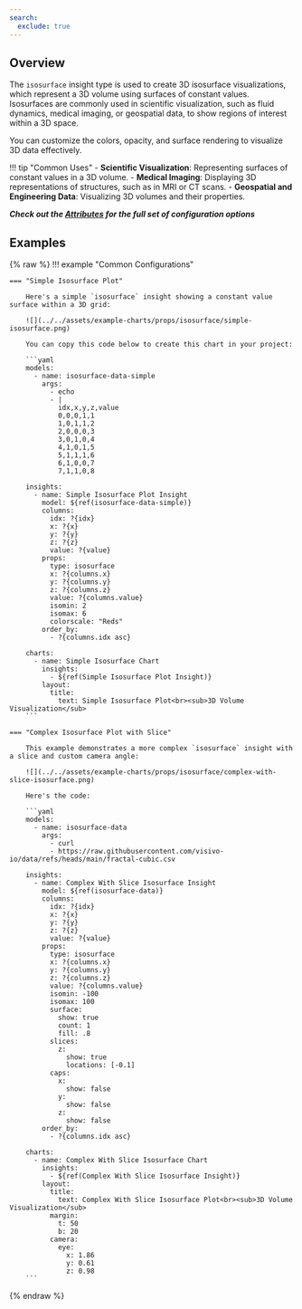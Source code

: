 ```yaml
---
search:
  exclude: true
---
```


<!--start-->

## Overview

The `isosurface` insight type is used to create 3D isosurface visualizations, which represent a 3D volume using surfaces of constant values. Isosurfaces are commonly used in scientific visualization, such as fluid dynamics, medical imaging, or geospatial data, to show regions of interest within a 3D space.

You can customize the colors, opacity, and surface rendering to visualize 3D data effectively.

!!! tip "Common Uses" - **Scientific Visualization**: Representing surfaces of constant values in a 3D volume. - **Medical Imaging**: Displaying 3D representations of structures, such as in MRI or CT scans. - **Geospatial and Engineering Data**: Visualizing 3D volumes and their properties.

_**Check out the [Attributes](../configuration/Insight/Props/Isosurface/#attributes) for the full set of configuration options**_

## Examples

{% raw %}
!!! example "Common Configurations"

    === "Simple Isosurface Plot"

        Here's a simple `isosurface` insight showing a constant value surface within a 3D grid:

        ![](../../assets/example-charts/props/isosurface/simple-isosurface.png)

        You can copy this code below to create this chart in your project:

        ```yaml
        models:
          - name: isosurface-data-simple
            args:
              - echo
              - |
                idx,x,y,z,value
                0,0,0,1,1
                1,0,1,1,2
                2,0,0,0,3
                3,0,1,0,4
                4,1,0,1,5
                5,1,1,1,6
                6,1,0,0,7
                7,1,1,0,8

        insights:
          - name: Simple Isosurface Plot Insight
            model: ${ref(isosurface-data-simple)}
            columns:
              idx: ?{idx}
              x: ?{x}
              y: ?{y}
              z: ?{z}
              value: ?{value}
            props:
              type: isosurface
              x: ?{columns.x}
              y: ?{columns.y}
              z: ?{columns.z}
              value: ?{columns.value}
              isomin: 2
              isomax: 6
              colorscale: "Reds"
            order_by:
              - ?{columns.idx asc}

        charts:
          - name: Simple Isosurface Chart
            insights:
              - ${ref(Simple Isosurface Plot Insight)}
            layout:
              title:
                text: Simple Isosurface Plot<br><sub>3D Volume Visualization</sub>
        ```

    === "Complex Isosurface Plot with Slice"

        This example demonstrates a more complex `isosurface` insight with a slice and custom camera angle:

        ![](../../assets/example-charts/props/isosurface/complex-with-slice-isosurface.png)

        Here's the code:

        ```yaml
        models:
          - name: isosurface-data
            args:
              - curl
              - https://raw.githubusercontent.com/visivo-io/data/refs/heads/main/fractal-cubic.csv

        insights:
          - name: Complex With Slice Isosurface Insight
            model: ${ref(isosurface-data)}
            columns:
              idx: ?{idx}
              x: ?{x}
              y: ?{y}
              z: ?{z}
              value: ?{value}
            props:
              type: isosurface
              x: ?{columns.x}
              y: ?{columns.y}
              z: ?{columns.z}
              value: ?{columns.value}
              isomin: -100
              isomax: 100
              surface:
                show: true
                count: 1
                fill: .8
              slices:
                z:
                  show: true
                  locations: [-0.1]
              caps:
                x:
                  show: false
                y:
                  show: false
                z:
                  show: false
            order_by:
              - ?{columns.idx asc}

        charts:
          - name: Complex With Slice Isosurface Chart
            insights:
              - ${ref(Complex With Slice Isosurface Insight)}
            layout:
              title:
                text: Complex With Slice Isosurface Plot<br><sub>3D Volume Visualization</sub>
              margin:
                t: 50
                b: 20
              camera:
                eye:
                  x: 1.86
                  y: 0.61
                  z: 0.98
        ```

{% endraw %}

<!--end-->
